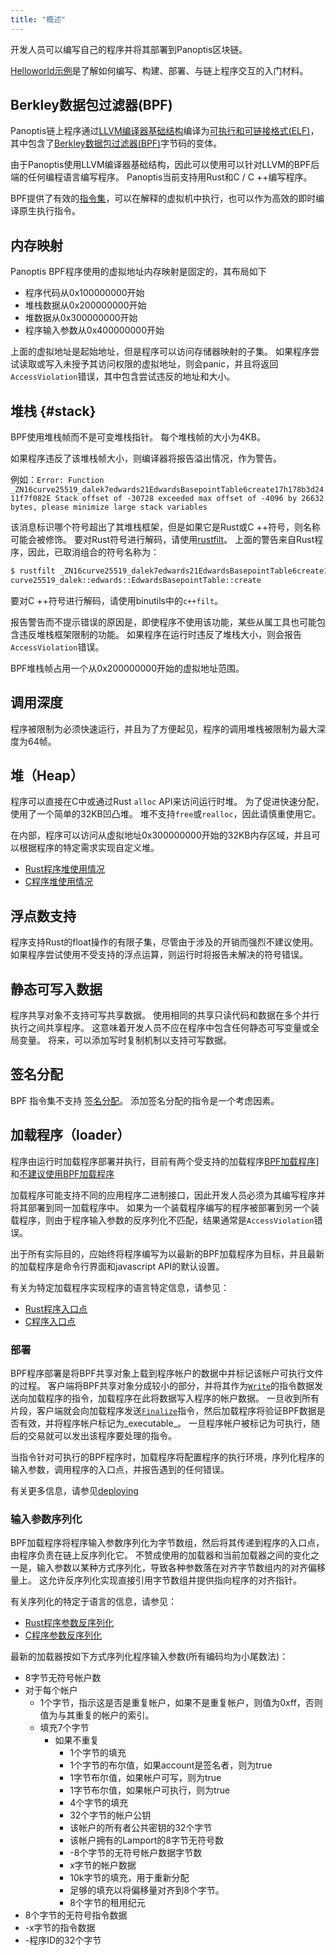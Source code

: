 ```yaml
---
title: "概述"
---
```


开发人员可以编写自己的程序并将其部署到Panoptis区块链。

[Helloworld示例](examples.md#helloworld)是了解如何编写、构建、部署、与链上程序交互的入门材料。

## Berkley数据包过滤器(BPF)

Panoptis链上程序通过[LLVM编译器基础结构](https://llvm.org/)编译为[可执行和可链接格式(ELF)](https://en.wikipedia.org/wiki/Executable_and_Linkable_Format)，其中包含了[Berkley数据包过滤器(BPF)](https://en.wikipedia.org/wiki/Berkeley_Packet_Filter)字节码的变体。

由于Panoptis使用LLVM编译器基础结构，因此可以使用可以针对LLVM的BPF后端的任何编程语言编写程序。 Panoptis当前支持用Rust和C / C ++编写程序。

BPF提供了有效的[指令集](https://github.com/iovisor/bpf-docs/blob/master/eBPF.md)，可以在解释的虚拟机中执行，也可以作为高效的即时编译原生执行指令。

## 内存映射

Panoptis BPF程序使用的虚拟地址内存映射是固定的，其布局如下

- 程序代码从0x100000000开始
- 堆栈数据从0x200000000开始
- 堆数据从0x300000000开始
- 程序输入参数从0x400000000开始

上面的虚拟地址是起始地址，但是程序可以访问存储器映射的子集。  如果程序尝试读取或写入未授予其访问权限的虚拟地址，则会panic，并且将返回`AccessViolation`错误，其中包含尝试违反的地址和大小。

## 堆栈 {#stack}

BPF使用堆栈帧而不是可变堆栈指针。 每个堆栈帧的大小为4KB。

如果程序违反了该堆栈帧大小，则编译器将报告溢出情况，作为警告。

例如：`Error: Function
_ZN16curve25519_dalek7edwards21EdwardsBasepointTable6create17h178b3d2411f7f082E
Stack offset of -30728 exceeded max offset of -4096 by 26632 bytes, please
minimize large stack variables`

该消息标识哪个符号超出了其堆栈框架，但是如果它是Rust或C ++符号，则名称可能会被修饰。  要对Rust符号进行解码，请使用[rustfilt](https://github.com/luser/rustfilt)。  上面的警告来自Rust程序，因此，已取消组合的符号名称为：

```bash
$ rustfilt _ZN16curve25519_dalek7edwards21EdwardsBasepointTable6create17h178b3d2411f7f082E
curve25519_dalek::edwards::EdwardsBasepointTable::create
```

要对C ++符号进行解码，请使用binutils中的`c++filt`。

报告警告而不提示错误的原因是，即使程序不使用该功能，某些从属工具也可能包含违反堆栈框架限制的功能。 如果程序在运行时违反了堆栈大小，则会报告`AccessViolation`错误。

BPF堆栈帧占用一个从0x200000000开始的虚拟地址范围。

## 调用深度

程序被限制为必须快速运行，并且为了方便起见，程序的调用堆栈被限制为最大深度为64帧。

## 堆（Heap）

程序可以直接在C中或通过Rust `alloc` API来访问运行时堆。 为了促进快速分配，使用了一个简单的32KB凹凸堆。 堆不支持`free`或`realloc`，因此请慎重使用它。

在内部，程序可以访问从虚拟地址0x300000000开始的32KB内存区域，并且可以根据程序的特定需求实现自定义堆。

- [Rust程序堆使用情况](developing-rust.md#heap)
- [C程序堆使用情况](developing-c.md#heap)

## 浮点数支持

程序支持Rust的float操作的有限子集，尽管由于涉及的开销而强烈不建议使用。 如果程序尝试使用不受支持的浮点运算，则运行时将报告未解决的符号错误。

## 静态可写入数据

程序共享对象不支持可写共享数据。  使用相同的共享只读代码和数据在多个并行执行之间共享程序。 这意味着开发人员不应在程序中包含任何静态可写变量或全局变量。 将来，可以添加写时复制机制以支持可写数据。

## 签名分配

BPF 指令集不支持 [签名分配](https://www.kernel.org/doc/html/latest/bpf/bpf_design_QA.html#q-why-there-is-no-bpf-sdiv-for-signed-divide-operation)。 添加签名分配的指令是一个考虑因素。

## 加载程序（loader）

程序由运行时加载程序部署并执行，目前有两个受支持的加载程序[BPF加载程序](https://github.com/panoptisdev/panoptis/blob/7ddf10e602d2ed87a9e3737aa8c32f1db9f909d8/sdk/program/src/bpf_loader.rs#L17)]和[不建议使用BPF加载程序](https://github.com/panoptisdev/panoptis/blob/7ddf10e602d2ed87a9e3737aa8c32f1db9f909d8/sdk/program/src/bpf_loader_deprecated.rs#L14)

加载程序可能支持不同的应用程序二进制接口，因此开发人员必须为其编写程序并将其部署到同一加载程序中。  如果为一个装载程序编写的程序被部署到另一个装载程序，则由于程序输入参数的反序列化不匹配，结果通常是`AccessViolation`错误。

出于所有实际目的，应始终将程序编写为以最新的BPF加载程序为目标，并且最新的加载程序是命令行界面和javascript API的默认设置。

有关为特定加载程序实现程序的语言特定信息，请参见：
- [Rust程序入口点](developing-rust.md#program-entrypoint)
- [C程序入口点](developing-c.md#program-entrypoint)

### 部署

BPF程序部署是将BPF共享对象上载到程序帐户的数据中并标记该帐户可执行文件的过程。  客户端将BPF共享对象分成较小的部分，并将其作为[`Write`](https://github.com/panoptisdev/panoptis/blob/bc7133d7526a041d1aaee807b80922baa89b6f90/sdk/program/src/loader_instruction.rs#L13)的指令数据发送向加载程序的指令，加载程序在此将数据写入程序的帐户数据。  一旦收到所有片段，客户端就会向加载程序发送[`Finalize`](https://github.com/panoptisdev/panoptis/blob/bc7133d7526a041d1aaee807b80922baa89b6f90/sdk/program/src/loader_instruction.rs#L30)指令，然后加载程序将验证BPF数据是否有效，并将程序帐户标记为_executable_。  一旦程序帐户被标记为可执行，随后的交易就可以发出该程序要处理的指令。

当指令针对可执行的BPF程序时，加载程序将配置程序的执行环境，序列化程序的输入参数，调用程序的入口点，并报告遇到的任何错误。

有关更多信息，请参见[deploying](deploying.md)

### 输入参数序列化

BPF加载程序将程序输入参数序列化为字节数组，然后将其传递到程序的入口点，由程序负责在链上反序列化它。  不赞成使用的加载器和当前加载器之间的变化之一是，输入参数以某种方式序列化，导致各种参数落在对齐字节数组内的对齐偏移量上。  这允许反序列化实现直接引用字节数组并提供指向程序的对齐指针。

有关序列化的特定于语言的信息，请参见：
- [Rust程序参数反序列化](developing-rust.md#parameter-deserialization)
- [C程序参数反序列化](developing-c.md#parameter-deserialization)

最新的加载器按如下方式序列化程序输入参数(所有编码均为小尾数法)：

- 8字节无符号帐户数
- 对于每个帐户
  - 1个字节，指示这是否是重复帐户，如果不是重复帐户，则值为0xff，否则值为与其重复的帐户的索引。
  - 填充7个字节
    - 如果不重复
      - 1个字节的填充
      - 1个字节的布尔值，如果account是签名者，则为true
      - 1字节布尔值，如果帐户可写，则为true
      - 1字节布尔值，如果帐户可执行，则为true
      - 4个字节的填充
      - 32个字节的帐户公钥
      - 该帐户的所有者公共密钥的32个字节
      - 该帐户拥有的Lamport的8字节无符号数
      - -8个字节的无符号帐户数据字节数
      - x字节的帐户数据
      - 10k字节的填充，用于重新分配
      - 足够的填充以将偏移量对齐到8个字节。
      - 8个字节的租用纪元
- 8个字节的无符号指令数据
- -x字节的指令数据
- -程序ID的32个字节
